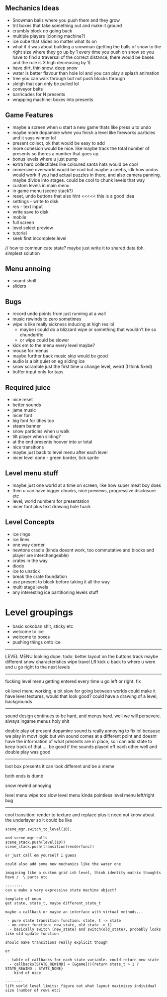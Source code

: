 ## Mechanics Ideas
 - Snowman balls where you push them and they grow
 - tnt boxes that take something out and make it ground
 - crumbly block no going back
 - multiple players (cloning machine?)
 - ice cube that slides no matter what its on
 - what if it was about building a snowman (getting the balls of snow to the right size where they go up by 1 every time you push on snow so you have to find a traversal of the correct distance, there would be bases and the rule is 3 high decreasing by 1)
  - have dirt, thin snow, deep snow
 - water is better flavour than hole lol and you can play a splash animation
 - tree you can walk through but not push blocks through
 - sleigh that can only be pulled lol
 - conveyor belts
 - barricades for N presents
 - wrapping machine: boxes into presents

## Game Features
 - maybe a screen when u start a new game thats like press u to undo
 - maybe more dopamine when you finish a level like fireworks particles and it says winner lol
 - present collect, ok that would be easy to add
 - more cohesion would be nice. like maybe track the total number of presents so theres a number that goes up.
 - bonus levels where u just pump
 - extra hard collectibles like coloured santa hats would be cool
 - immersive overworld would be cool but maybe a ceebs, idk how undos would work if you had actual puzzles in there, and also camera panning. maybe divide into stages. could be cool to chunk levels that way
 - custom levels in main menu
 - in game menu (scene stack?)
 - reset, undo buttons that also hint     <<<<< this is a good idea
 - settings - write to disk
 - res - text input
 - write save to disk
 - mobile
 - full screen
 - level select preview
 - tutorial
 - seek first incomplete level

 // how to communicate state? maybe just write it to shared data tbh. simplest solution


## Menu annoing
 - sound shrill
 - sliders



## Bugs
 - record undo points from just running at a wall
 - music rewinds to zero sometimes
 - wipe is like really sickness inducing at high res lol
   - maybe i could do a blizzard wipe or something that wouldn't be so chunderific
   - or wipe could be slower
 - kick em to the menu every level maybe?
 - mouse for menus
 - maybe further back music skip would be good
 - audio is a bit quiet on eg sliding ice
 - snow scramble just the first time u change level, weird (I think fixed)
 - buffer input only for taps

## Required juice
 - nice reset
 - better sounds
 - jame music
 - nicer font
 - big font for titles too
 - steam banner
 - snow particles when u walk
 - tilt player when sliding?
 - at the end presents hoover into ur total
 - nice transitions
 - maybe just back to level menu after each level
 - nicer level done - green border, tick sprite

 ## Level menu stuff
 - maybe just one world at a time on screen, like how super meat boy does
 - then u can have bigger chunks, nice previews, progressive disclosure etc
 - level, world numbers for presentation
 - nicer font plus text drawing hole fuark

 ## Level Concepts
 - ice rings
 - ice lines
 - one way corner
 - newtons cradle (kinda doesnt work, too commutative and blocks and player are interchangeable)
 - crates in the way
 - diode
 - ice to unstick
 - break the crate foundation
 - use present to block before taking it all the way
 - multi stage levels
 - any interesting ice partitioning levels stuff

# Level groupings
 - basic sokoban shit, sticky etc
 - welcome to ice
 - welcome to boxes
 - pushing things onto ice

----------------------------

LEVEL MENU looking dope. todo:
better layout on the buttons
track
maybe different snow characteristics
wipe
travel LR
kick u back to where u were and u go right to the next levels


---------------

fucking level menu getting entered every time u go left or right. fix

ok level menu working, a bit slow for going between worlds
could make it have level textures, would that look good? could have a drawing of a level, backgrounds

---------------------

sound design continues to be hard, and menus hard. well we will persevere. always ingame menus holy shit

double play of present dopamine sound is really annoying to fix lol because we play in movt logic but win sound comes at a different point and doesnt have the information of what presents are in place, so i can add state to keep track of that.....
be good if the sounds played off each other well and double play was good


--------------

loot box presents
it can look different and be a meme

both ends is dumb

snow rewind annoying

level menu wipe too slow
level menu kinda pointless
level menu left/right bug

-------------------

cool transition: render to texture and replace
plus it need not know about the underlayer
so it could be like
```
scene_mgr.switch_to_level(10);

and scene_mgr calls 
scene_stack.push(level(10))
scene_stack.push(transition(renderfunc))

or just call em yourself I guess

could also add some new mechanics like the water one

imagining like a custom grid ish level, think identity matrix thoughts have /  \ parts etc

--------
can u make a very expressive state machine object?

template of enum
get state, state_t, maybe different_state_t

maybe a callback or maybe an interface with virtual methods...

 - pure state transition function: state, t -> state
 - on_enter function: new_state, old_state -> ()
  - basically switch (new_state) and switch(old_state), probably looks like old update function

should make transitions really explicit though

or

 - table of callbacks for each state variable. could return new state
  - callbacks[STATE_REWIND] = [&game](){return state_t > 1 ? STATE_REWIND : STATE_NONE}
    kind of nice

--------
lift world level limits: figure out what layout maximizes individual size (number of rows etc)